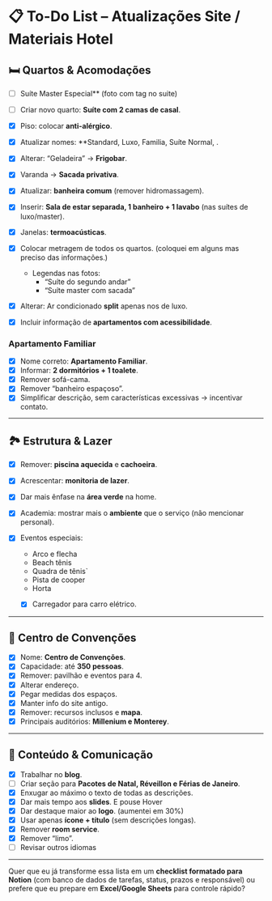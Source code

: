 # 📋 To-Do List – Atualizações Site / Materiais Hotel

## 🛏️ Quartos & Acomodações

* [ ] Suíte Master Especial** (foto com tag no suite)
* [ ] Criar novo quarto: **Suíte com 2 camas de casal**.
* [x] Piso: colocar **anti-alérgico**.
* [x] Atualizar nomes: **Standard, Luxo, Familia, Suíte Normal, .
* [x] Alterar: “Geladeira” → **Frigobar**.
* [x] Varanda → **Sacada privativa**.
* [x] Atualizar: **banheira comum** (remover hidromassagem).
* [x] Inserir: **Sala de estar separada, 1 banheiro + 1 lavabo** (nas suítes de luxo/master).
* [x] Janelas: **termoacústicas**.
* [x] Colocar metragem de todos os quartos. (coloquei em alguns mas preciso das informações.)

  * Legendas nas fotos:
    * “Suíte do segundo andar”
    * “Suíte master com sacada”
* [x] Alterar: Ar condicionado **split** apenas nos de luxo.
* [x] Incluir informação de **apartamentos com acessibilidade**.

### Apartamento Familiar

* [x] Nome correto: **Apartamento Familiar**.
* [x] Informar: **2 dormitórios + 1 toalete**.
* [x] Remover sofá-cama.
* [x] Remover “banheiro espaçoso”.
* [x] Simplificar descrição, sem características excessivas → incentivar contato.

---

## 🏞️ Estrutura & Lazer

* [x] Remover: **piscina aquecida** e **cachoeira**.
* [x] Acrescentar: **monitoria de lazer**.
* [x] Dar mais ênfase na **área verde** na home.
* [x] Academia: mostrar mais o **ambiente** que o serviço (não mencionar personal).
* [x] Eventos especiais:

  * Arco e flecha
  * Beach tênis
  * Quadra de tênis`
  * Pista de cooper
  * Horta
  * [x] Carregador para carro elétrico.


---

## 🏢 Centro de Convenções

* [x] Nome: **Centro de Convenções**.
* [x] Capacidade: até **350 pessoas**.
* [x] Remover: pavilhão e eventos para 4.  
* [X] Alterar endereço.
* [x] Pegar medidas dos espaços.
* [x] Manter info do site antigo.
* [x] Remover: recursos inclusos e **mapa**.
* [x] Principais auditórios: **Millenium e Monterey**.

---

## 📑 Conteúdo & Comunicação

* [x] Trabalhar no **blog**.
* [ ] Criar seção para **Pacotes de Natal, Réveillon e Férias de Janeiro**.
* [x] Enxugar ao máximo o texto de todas as descrições.
* [X] Dar mais tempo aos **slides**. E pouse Hover
* [X] Dar destaque maior ao **logo**. (aumentei em 30%)
* [x] Usar apenas **ícone + título** (sem descrições longas).
* [x] Remover **room service**.
* [x] Remover “limo”.
* [ ] Revisar outros idiomas

---

Quer que eu já transforme essa lista em um **checklist formatado para Notion** (com banco de dados de tarefas, status, prazos e responsável) ou prefere que eu prepare em **Excel/Google Sheets** para controle rápido?
